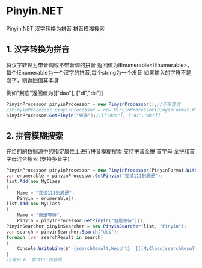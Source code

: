 ﻿# Pinyin.NET
Pinyin.NET 汉字转换为拼音 拼音模糊搜索
## 1. 汉字转换为拼音
将汉字转换为带音调或不带音调的拼音
返回值为IEnumerable<IEnumerable<string>>，每个IEnumerable<string>为一个汉字的拼音,每个string为一个发音
如果输入的字符不是汉字，则返回值其本身


例如"到底"返回值为[["dao"], ["di","de"]]
```csharp
PinyinProcessor pinyinProcessor = new PinyinProcessor();//不带音调
//PinyinProcessor pinyinProcessor = new PinyinProcessor(PinyinFormat.WithToneMark); //带音调
pinyinProcessor.GetPinyin("到底");//[["dao"], ["di","de"]]
```

## 2. 拼音模糊搜索
在给的的数据源中的指定属性上进行拼音模糊搜索
支持拼音全拼 首字母 全拼和首字母混合搜索 (支持多音字)
```csharp
PinyinProcessor pinyinProcessor = new PinyinProcessor(PinyinFormat.WithToneMark);
var enumerable = pinyinProcessor.GetPinyin("尝试111到底是");
list.Add(new MyClass
{
    Name = "尝试111到底是",
    Pinyin = enumerable});
list.Add(new MyClass
{
    Name = "但是等待",
    Pinyin = pinyinProcessor.GetPinyin("但是等待")});
PinyinSearcher pinyinSearcher = new PinyinSearcher(list, "Pinyin");
var search = pinyinSearcher.Search("ddi");
foreach (var searchResult in search)
{
    Console.WriteLine($" {searchResult.Weight}  {((MyClass)searchResult.Source).Name}");
}
//输出 6  尝试111到底是
```